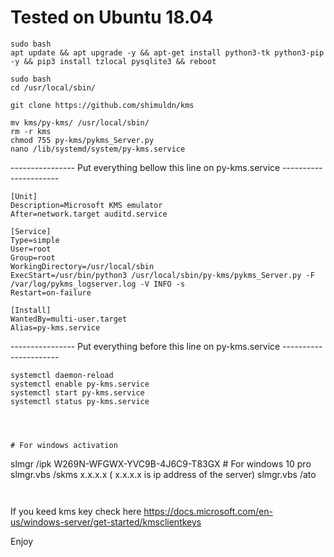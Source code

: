 


# Tested on Ubuntu 18.04

```
sudo bash
apt update && apt upgrade -y && apt-get install python3-tk python3-pip -y && pip3 install tzlocal pysqlite3 && reboot
```
```
sudo bash
cd /usr/local/sbin/

git clone https://github.com/shimuldn/kms

mv kms/py-kms/ /usr/local/sbin/
rm -r kms
chmod 755 py-kms/pykms_Server.py
nano /lib/systemd/system/py-kms.service
```
---------------- Put everything bellow this line on py-kms.service ----------------------
```
[Unit]
Description=Microsoft KMS emulator
After=network.target auditd.service

[Service]
Type=simple
User=root
Group=root
WorkingDirectory=/usr/local/sbin
ExecStart=/usr/bin/python3 /usr/local/sbin/py-kms/pykms_Server.py -F /var/log/pykms_logserver.log -V INFO -s
Restart=on-failure

[Install]
WantedBy=multi-user.target
Alias=py-kms.service
```
---------------- Put everything before this line on py-kms.service ----------------------

```
systemctl daemon-reload
systemctl enable py-kms.service
systemctl start py-kms.service
systemctl status py-kms.service




# For windows activation
```
slmgr /ipk W269N-WFGWX-YVC9B-4J6C9-T83GX  # For windows 10 pro
slmgr.vbs /skms x.x.x.x ( x.x.x.x is ip address of the server)
slmgr.vbs /ato
  ```


```
If you keed kms key check here https://docs.microsoft.com/en-us/windows-server/get-started/kmsclientkeys



Enjoy

